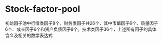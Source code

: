 # Stock-factor-pool
初始因子池中行情类因子8个，财务类因子共26个，其中市值因子6个、质量因子6个、成长因子6个和资产负债因子8个，技术类因子36个，上述所有因子的具体含义及相关的数学表达式
